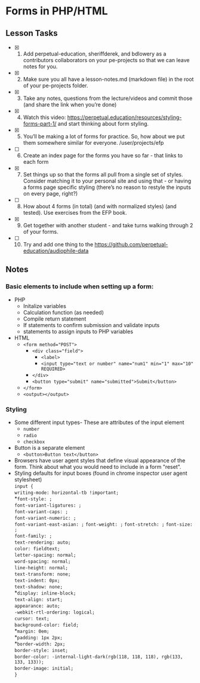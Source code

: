 # Forms in PHP/HTML

## Lesson Tasks
- [x] 1. Add perpetual-education, sheriffderek, and bdlowery as a contributors collaborators on your pe-projects so that we can leave notes for you.

- [x] 2. Make sure you all have a lesson-notes.md (markdown file) in the root of your pe-projects folder.

- [x] 3. Take any notes, questions from the lecture/videos and commit those (and share the link when you’re done)

- [x] 4. Watch this video: https://perpetual.education/resources/styling-forms-part-1/ and start thinking about form styling.

- [x] 5. You’ll be making a lot of forms for practice. So, how about we put them somewhere similar for everyone. /user/projects/efp 

- [ ] 6. Create an index page for the forms you have so far - that links to each form

- [x] 7. Set things up so that the forms all pull from a single set of styles. Consider matching it to your personal site and using that - or having a forms page specific styling (there’s no reason to restyle the inputs on every page, right?)

- [ ] 8. How about 4 forms (in total) (and with normalized styles) (and tested). Use exercises from the EFP book.

- [x] 9. Get together with another student - and take turns walking through 2 of your forms.

- [ ] 10. Try and add one thing to the https://github.com/perpetual-education/audiophile-data


## Notes

### Basic elements to include when setting up a form:
- PHP
	- Initalize variables
	- Calculation function (as needed)
	- Compile return statement
	- If statements to confirm submission and validate inputs
	- statements to assign inputs to PHP variables
- HTML
	- `<form method="POST">`
		-	`<div class="field">`
			-	`<label>`
			-	`<input type="text or number" name="num1" min="1" max="10" REQUIRED>`
		- `</div>`
		- 	`<button type="submit" name="submitted">Submit</button>`
	- `</form>`
	- `<output></output>`

### Styling
- Some different input types- These are attributes of the input element
	- `number`
	- `radio`
	- `checkbox`
- Button is a separate element
	- `<button>Button text</button>`
- Browsers have user agent styles that define visual appearance of the form. Think about what you would need to include in a form "reset".
- Styling defaults for input boxes (found in chrome inspector user agent stylesheet)  
		 `input {`  
	    `writing-mode: horizontal-tb !important;`  
	    *`font-style: ;`  
	    `font-variant-ligatures: ;`  
	    `font-variant-caps: ;`  
	    `font-variant-numeric: ;`  
	    `font-variant-east-asian: ;` 
	    `font-weight: ;` 
	    `font-stretch: ;` 
	    `font-size: ;`  
	    `font-family: ;`  
	    `text-rendering: auto;`  
	    `color: fieldtext;`  
	    `letter-spacing: normal;`  
	    `word-spacing: normal;`  
	    `line-height: normal;`  
	    `text-transform: none;`  
	    `text-indent: 0px;`  
	    `text-shadow: none;`  
	    *`display: inline-block;`  
	    `text-align: start;`  
	    `appearance: auto;`  
	    `-webkit-rtl-ordering: logical;`  
	    `cursor: text;`  
	    `background-color: field;`  
	    *`margin: 0em;`  
	    *`padding: 1px 2px;`  
	    *`border-width: 2px;`  
	    `border-style: inset;`  
	    `border-color: -internal-light-dark(rgb(118, 118, 118), rgb(133, 133, 133));`  
	    `border-image: initial;`  
`}`